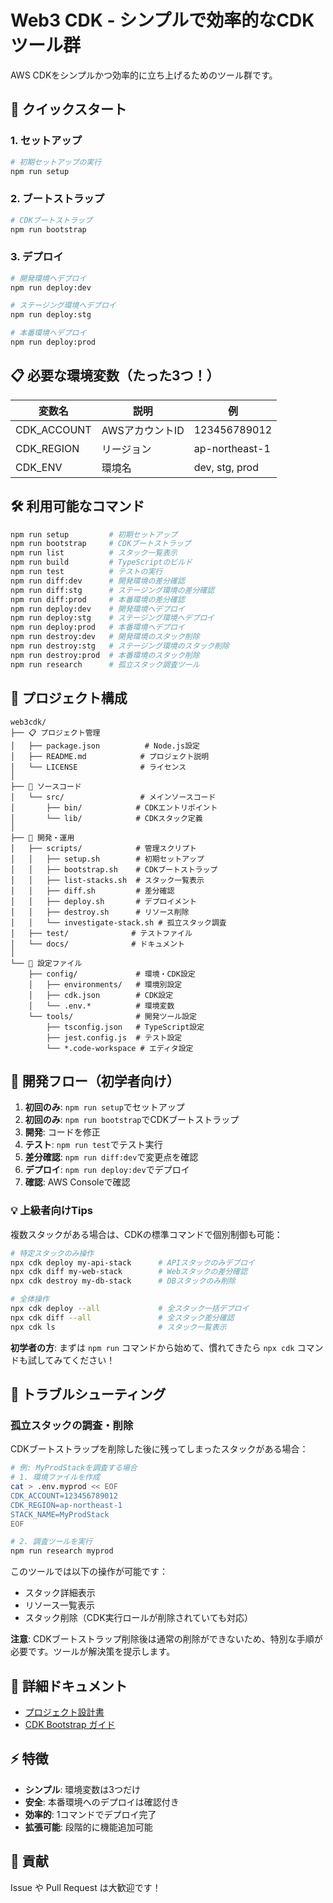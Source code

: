 # Web3 CDK - シンプルで効率的なCDKツール群

AWS CDKをシンプルかつ効率的に立ち上げるためのツール群です。

## 🚀 クイックスタート

### 1. セットアップ
```bash
# 初期セットアップの実行
npm run setup
```

### 2. ブートストラップ
```bash
# CDKブートストラップ
npm run bootstrap
```

### 3. デプロイ
```bash
# 開発環境へデプロイ
npm run deploy:dev

# ステージング環境へデプロイ
npm run deploy:stg

# 本番環境へデプロイ
npm run deploy:prod
```

## 📋 必要な環境変数（たった3つ！）

| 変数名 | 説明 | 例 |
|--------|------|-----|
| CDK_ACCOUNT | AWSアカウントID | 123456789012 |
| CDK_REGION | リージョン | ap-northeast-1 |
| CDK_ENV | 環境名 | dev, stg, prod |

## 🛠️ 利用可能なコマンド

```bash
npm run setup         # 初期セットアップ
npm run bootstrap     # CDKブートストラップ
npm run list          # スタック一覧表示
npm run build         # TypeScriptのビルド
npm run test          # テストの実行
npm run diff:dev      # 開発環境の差分確認
npm run diff:stg      # ステージング環境の差分確認
npm run diff:prod     # 本番環境の差分確認
npm run deploy:dev    # 開発環境へデプロイ
npm run deploy:stg    # ステージング環境へデプロイ
npm run deploy:prod   # 本番環境へデプロイ
npm run destroy:dev   # 開発環境のスタック削除
npm run destroy:stg   # ステージング環境のスタック削除
npm run destroy:prod  # 本番環境のスタック削除
npm run research      # 孤立スタック調査ツール
```

## 📁 プロジェクト構成

```
web3cdk/
├── 📋 プロジェクト管理
│   ├── package.json          # Node.js設定
│   ├── README.md            # プロジェクト説明  
│   └── LICENSE              # ライセンス
│
├── 📁 ソースコード
│   └── src/                 # メインソースコード
│       ├── bin/            # CDKエントリポイント
│       └── lib/            # CDKスタック定義
│
├── 📁 開発・運用
│   ├── scripts/            # 管理スクリプト
│   │   ├── setup.sh        # 初期セットアップ
│   │   ├── bootstrap.sh    # CDKブートストラップ
│   │   ├── list-stacks.sh  # スタック一覧表示
│   │   ├── diff.sh         # 差分確認
│   │   ├── deploy.sh       # デプロイメント
│   │   ├── destroy.sh      # リソース削除
│   │   └── investigate-stack.sh # 孤立スタック調査
│   ├── test/              # テストファイル
│   └── docs/              # ドキュメント
│
└── 📁 設定ファイル
    ├── config/             # 環境・CDK設定
    │   ├── environments/   # 環境別設定
    │   ├── cdk.json        # CDK設定
    │   └── .env.*          # 環境変数
    └── tools/              # 開発ツール設定
        ├── tsconfig.json   # TypeScript設定
        ├── jest.config.js  # テスト設定
        └── *.code-workspace # エディタ設定
```

## 🔄 開発フロー（初学者向け）

1. **初回のみ**: `npm run setup`でセットアップ
2. **初回のみ**: `npm run bootstrap`でCDKブートストラップ
3. **開発**: コードを修正
4. **テスト**: `npm run test`でテスト実行
5. **差分確認**: `npm run diff:dev`で変更点を確認
6. **デプロイ**: `npm run deploy:dev`でデプロイ
7. **確認**: AWS Consoleで確認

### 💡 上級者向けTips

複数スタックがある場合は、CDKの標準コマンドで個別制御も可能：

```bash
# 特定スタックのみ操作
npx cdk deploy my-api-stack      # APIスタックのみデプロイ
npx cdk diff my-web-stack        # Webスタックの差分確認
npx cdk destroy my-db-stack      # DBスタックのみ削除

# 全体操作
npx cdk deploy --all             # 全スタック一括デプロイ
npx cdk diff --all               # 全スタック差分確認
npx cdk ls                       # スタック一覧表示
```

**初学者の方**: まずは `npm run` コマンドから始めて、慣れてきたら `npx cdk` コマンドも試してみてください！

## 🔧 トラブルシューティング

### 孤立スタックの調査・削除

CDKブートストラップを削除した後に残ってしまったスタックがある場合：

```bash
# 例: MyProdStackを調査する場合
# 1. 環境ファイルを作成
cat > .env.myprod << EOF
CDK_ACCOUNT=123456789012
CDK_REGION=ap-northeast-1
STACK_NAME=MyProdStack
EOF

# 2. 調査ツールを実行
npm run research myprod
```

このツールでは以下の操作が可能です：
- スタック詳細表示
- リソース一覧表示
- スタック削除（CDK実行ロールが削除されていても対応）

**注意**: CDKブートストラップ削除後は通常の削除ができないため、特別な手順が必要です。ツールが解決策を提示します。

## 📖 詳細ドキュメント

- [プロジェクト設計書](docs/project-design.md)
- [CDK Bootstrap ガイド](docs/cdk-bootstrap-guide.md)

## ⚡ 特徴

- **シンプル**: 環境変数は3つだけ
- **安全**: 本番環境へのデプロイは確認付き
- **効率的**: 1コマンドでデプロイ完了
- **拡張可能**: 段階的に機能追加可能

## 🤝 貢献

Issue や Pull Request は大歓迎です！
